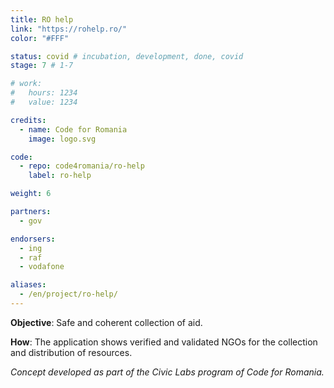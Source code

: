 ```yaml
---
title: RO help
link: "https://rohelp.ro/"
color: "#FFF"

status: covid # incubation, development, done, covid
stage: 7 # 1-7

# work:
#   hours: 1234
#   value: 1234

credits:
  - name: Code for Romania
    image: logo.svg

code:
  - repo: code4romania/ro-help
    label: ro-help

weight: 6

partners:
  - gov

endorsers:
  - ing
  - raf
  - vodafone

aliases:
  - /en/project/ro-help/
---
```


**Objective**: Safe and coherent collection of aid.

**How**: The application shows verified and validated NGOs for the collection and distribution of resources.

_Concept developed as part of the Civic Labs program of Code for Romania._
